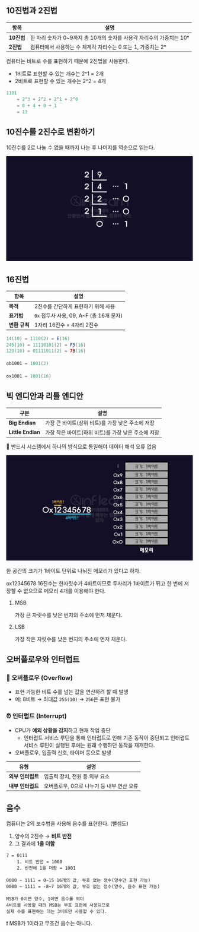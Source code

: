 ## 10진법과 2진법

| 항목 | 설명 |
| --- | --- |
| **10진법** | 한 자리 숫자가 0~9까지 총 10개의 숫자를 사용각 자리수의 가중치는 10ⁿ |
| **2진법** | 컴퓨터에서 사용하는 수 체계각 자리수는 0 또는 1, 가중치는 2ⁿ |

컴퓨터는 비트로 수를 표현하기 때문에 2진법을 사용한다.

- 1비트로 표현할 수 있는 개수는 2^1 = 2개
- 2비트로 표현할 수 있는 개수는 2^2 = 4개

```java
1101
	= 2^3 + 2^2 + 2^1 + 2^0 
	= 8 + 4 + 0 + 1
	= 13
```

## 10진수를 2진수로 변환하기

10진수를 2로 나눌 수 없을 때까지 나눈 후 나머지를 역순으로 읽는다.

![](./img/bit_1.png)

## 16진법

| 항목 | 설명 |
| --- | --- |
| **목적** | 2진수를 간단하게 표현하기 위해 사용 |
| **표기법** | `0x` 접두사 사용, 09, A~F (총 16개 문자) |
| **변환 규칙** | 1자리 16진수 = 4자리 2진수 |

```java
14(10) = 1110(2) = E(16)
245(10) = 11110101(2) = F5(16)
123(10) = 01111011(2) = 7B(16)

ob1001 = 1001(2)

ox1001 = 1001(16)
```

## 빅 엔디안과 리틀 엔디안

| 구분 | 설명 |
| --- | --- |
| **Big Endian** | 가장 큰 바이트(상위 비트)를 가장 낮은 주소에 저장 |
| **Little Endian** | 가장 작은 바이트(하위 비트)를 가장 낮은 주소에 저장 |

📌 반드시 시스템에서 하나의 방식으로 통일해야 데이터 해석 오류 없음

![](./img/bit_2.png)

한 공간의 크기가 1바이트 단위로 나눠진 메모리가 있다고 하자.

ox12345678 16진수는 한자릿수가 4비트이므로 두자리가 1바이트가 뒤고 한 번에 저장할 수 없으므로 메모리 4개를 이용해야 한다.

1. MSB
    
    가장 큰 자릿수를 낮은 번지의 주소에 먼저 채운다.
    
2. LSB
    
    가장 작은 자릿수를 낮은 번지의 주소에 먼저 채운다.
    

## 오버플로우와 인터럽트

### 🧨 오버플로우 (Overflow)

- 표현 가능한 비트 수를 넘는 값을 연산하려 할 때 발생
- 예: 8비트 → 최대값 `255(10)` → `256`은 표현 불가

### ⏰ 인터럽트 (Interrupt)

- CPU가 **예외 상황을 감지**하고 현재 작업 중단
    - 인터럽트 서비스 루틴을 통해 인터럽트로 인해 기존 동작이 중단되고 인터럽트 서비스 루틴이 실행된 후에는 원래 수행하던 동작을 재개한다.
- 오버플로우, 입출력 신호, 타이머 등으로 발생

| 유형 | 설명 |
| --- | --- |
| **외부 인터럽트** | 입출력 장치, 전원 등 외부 요소 |
| **내부 인터럽트** | 오버플로우, 0으로 나누기 등 내부 연산 오류 |

## 음수

컴퓨터는 2의 보수법을 사용해 음수를 표현한다. (뺄셈도)

1. 양수의 2진수 → **비트 반전**
2. 그 결과에 **1을 더함**

```
7 = 0111
	1. 비트 반전 = 1000
	2. 반전에 1을 더함 = 1001

0000 ~ 1111 = 0~15 16개의 값, 부호 없는 정수(양수만 표현 가능)
0000 ~ 1111 = -8~7 16개의 값, 부호 없는 정수(양수, 음수 표현 가능)

MSB가 0이면 양수, 1이면 음수를 의미
4비트를 사용할 때의 MSB는 부호 표현에 사용되므로 
실제 수를 표현하는 데는 3비트만 사용할 수 있다. 
```

❗ MSB가 1이라고 무조건 음수는 아니다.